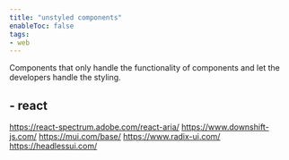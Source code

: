 ```yaml
---
title: "unstyled components"
enableToc: false
tags:
- web
---
```

Components that only handle the functionality of components and let
the developers handle the styling.

## - react
https://react-spectrum.adobe.com/react-aria/
https://www.downshift-js.com/
https://mui.com/base/
https://www.radix-ui.com/
https://headlessui.com/
